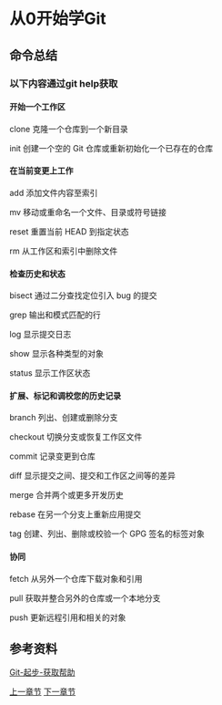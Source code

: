 # 从0开始学Git

## 命令总结

### 以下内容通过git help获取

#### 开始一个工作区
   clone		克隆一个仓库到一个新目录

   init		创建一个空的 Git 仓库或重新初始化一个已存在的仓库

#### 在当前变更上工作
   add		添加文件内容至索引

   mv		移动或重命名一个文件、目录或符号链接

   reset		重置当前 HEAD 到指定状态

   rm		从工作区和索引中删除文件

#### 检查历史和状态
   bisect		通过二分查找定位引入 bug 的提交

   grep		输出和模式匹配的行

   log		显示提交日志

   show		显示各种类型的对象

   status		显示工作区状态

#### 扩展、标记和调校您的历史记录
   branch		列出、创建或删除分支

   checkout		切换分支或恢复工作区文件

   commit		记录变更到仓库

   diff		显示提交之间、提交和工作区之间等的差异

   merge		合并两个或更多开发历史

   rebase		在另一个分支上重新应用提交

   tag		创建、列出、删除或校验一个 GPG 签名的标签对象

#### 协同
   fetch		从另外一个仓库下载对象和引用

   pull		获取并整合另外的仓库或一个本地分支

   push		更新远程引用和相关的对象

## 参考资料

[Git-起步-获取帮助](https://git-scm.com/book/zh/v2/%E8%B5%B7%E6%AD%A5-%E8%8E%B7%E5%8F%96%E5%B8%AE%E5%8A%A9)



[上一章节](2-2必须的配置.md)											[下一章节](3-2搞一个本地仓.md)